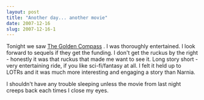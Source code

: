 ```yaml
---
layout: post
title: "Another day... another movie"
date: 2007-12-16
slug: 2007-12-16-1
---
```


Tonight we saw  [The Golden Compass](http://www.rottentomatoes.com/m/his_dark_materials_the_golden_compass/) .  I was thoroughly entertained.  I look forward to sequels if they get the funding. I don&apos;t get the ruckus by the right - honestly it was that ruckus that made me want to see it.  Long story short - very entertaining ride, if you like sci-fi/fantasy at all.  I felt it held up to LOTRs and it was much more interesting and engaging a story than Narnia. 

I shouldn&apos;t have any trouble sleeping unless the movie from last night creeps back each times I close my eyes.


